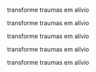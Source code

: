 transforme traumas em alívio

transforme traumas em alívio

transforme traumas em alívio

transforme traumas em alívio

transforme traumas em alívio
